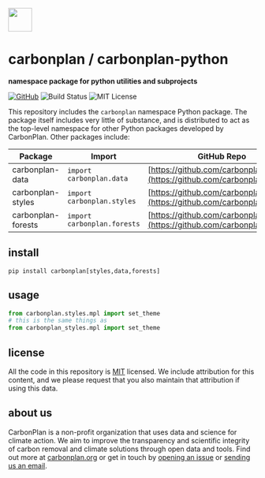<img
  src='https://carbonplan-assets.s3.amazonaws.com/monogram/dark-small.png'
  height='48'
/>

# carbonplan / carbonplan-python

**namespace package for python utilities and subprojects**

[![GitHub][github-badge]][github]
![Build Status][]
![MIT License][]

[github]: https://github.com/carbonplan/carbonplan-python
[github-badge]: https://flat.badgen.net/badge/-/github?icon=github&label
[build status]: https://flat.badgen.net/github/checks/carbonplan/carbonplan-python
[mit license]: https://flat.badgen.net/badge/license/MIT/blue

This repository includes the `carbonplan` namespace Python package. The package itself includes very little of substance, and is distributed to act as the top-level namespace for other Python packages developed by CarbonPlan. Other packages include:

| Package            | Import                      | GitHub Repo                                                                    |
| ------------------ | --------------------------- | ------------------------------------------------------------------------------ |
| carbonplan-data    | `import carbonplan.data`    | [https://github.com/carbonplan/data](https://github.com/carbonplan/data)       |
| carbonplan-styles  | `import carbonplan.styles`  | [https://github.com/carbonplan/styles](https://github.com/carbonplan/styles)   |
| carbonplan-forests | `import carbonplan.forests` | [https://github.com/carbonplan/forests](https://github.com/carbonplan/forests) |

## install

```shell
pip install carbonplan[styles,data,forests]
```

## usage

```python
from carbonplan.styles.mpl import set_theme
# this is the same things as
from carbonplan_styles.mpl import set_theme
```

## license

All the code in this repository is [MIT](https://choosealicense.com/licenses/mit/) licensed. We include attribution for this content, and we please request that you also maintain that attribution if using this data.

## about us

CarbonPlan is a non-profit organization that uses data and science for climate action. We aim to improve the transparency and scientific integrity of carbon removal and climate solutions through open data and tools. Find out more at [carbonplan.org](https://carbonplan.org/) or get in touch by [opening an issue](https://github.com/carbonplan/carbonplan-python/issues/new) or [sending us an email](mailto:hello@carbonplan.org).
